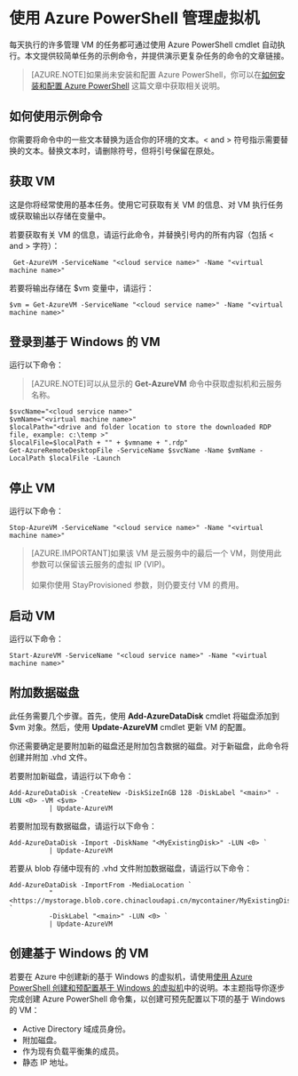 <properties
   pageTitle="使用 Azure PowerShell 管理虚拟机 | Azure"
   description="了解可用于在虚拟机管理过程中自动执行任务的命令。"
   services="virtual-machines-windows"
   documentationCenter="windows"
   authors="singhkay"
   manager="timlt"
   editor=""
   tags="azure-service-management"/>

   <tags
   ms.service="virtual-machines-windows"
   ms.date="12/07/2015"
   wacn.date="03/03/2016"/>

# 使用 Azure PowerShell 管理虚拟机

每天执行的许多管理 VM 的任务都可通过使用 Azure PowerShell cmdlet 自动执行。本文提供较简单任务的示例命令，并提供演示更复杂任务的命令的文章链接。

>[AZURE.NOTE]如果尚未安装和配置 Azure PowerShell，你可以在[如何安装和配置 Azure PowerShell](/documentation/articles/powershell-install-configure) 这篇文章中获取相关说明。

## 如何使用示例命令
你需要将命令中的一些文本替换为适合你的环境的文本。< and > 符号指示需要替换的文本。替换文本时，请删除符号，但将引号保留在原处。

## 获取 VM
这是你将经常使用的基本任务。使用它可获取有关 VM 的信息、对 VM 执行任务或获取输出以存储在变量中。

若要获取有关 VM 的信息，请运行此命令，并替换引号内的所有内容（包括 < and > 字符）：

     Get-AzureVM -ServiceName "<cloud service name>" -Name "<virtual machine name>"

若要将输出存储在 $vm 变量中，请运行：

    $vm = Get-AzureVM -ServiceName "<cloud service name>" -Name "<virtual machine name>"

## 登录到基于 Windows 的 VM

运行以下命令：

>[AZURE.NOTE]可以从显示的 **Get-AzureVM** 命令中获取虚拟机和云服务名称。
>
	$svcName="<cloud service name>"
	$vmName="<virtual machine name>"
	$localPath="<drive and folder location to store the downloaded RDP file, example: c:\temp >"
	$localFile=$localPath + "" + $vmname + ".rdp"
	Get-AzureRemoteDesktopFile -ServiceName $svcName -Name $vmName -LocalPath $localFile -Launch

## 停止 VM

运行以下命令：

    Stop-AzureVM -ServiceName "<cloud service name>" -Name "<virtual machine name>"

>[AZURE.IMPORTANT]如果该 VM 是云服务中的最后一个 VM，则使用此参数可以保留该云服务的虚拟 IP (VIP)。<br><br> 如果你使用 StayProvisioned 参数，则仍要支付 VM 的费用。

## 启动 VM

运行以下命令：

    Start-AzureVM -ServiceName "<cloud service name>" -Name "<virtual machine name>"

## 附加数据磁盘
此任务需要几个步骤。首先，使用 ****Add-AzureDataDisk**** cmdlet 将磁盘添加到 $vm 对象。然后，使用 **Update-AzureVM** cmdlet 更新 VM 的配置。

你还需要确定是要附加新的磁盘还是附加包含数据的磁盘。对于新磁盘，此命令将创建并附加 .vhd 文件。

若要附加新磁盘，请运行以下命令：

    Add-AzureDataDisk -CreateNew -DiskSizeInGB 128 -DiskLabel "<main>" -LUN <0> -VM <$vm> `
              | Update-AzureVM

若要附加现有数据磁盘，请运行以下命令：

    Add-AzureDataDisk -Import -DiskName "<MyExistingDisk>" -LUN <0> `
              | Update-AzureVM

若要从 blob 存储中现有的 .vhd 文件附加数据磁盘，请运行以下命令：

    Add-AzureDataDisk -ImportFrom -MediaLocation `
              "<https://mystorage.blob.core.chinacloudapi.cn/mycontainer/MyExistingDisk.vhd>" `
              -DiskLabel "<main>" -LUN <0> `
              | Update-AzureVM

## 创建基于 Windows 的 VM

若要在 Azure 中创建新的基于 Windows 的虚拟机，请使用[使用 Azure PowerShell 创建和预配置基于 Windows 的虚拟机](/documentation/articles/virtual-machines-windows-classic-create-powershell)中的说明。本主题指导你逐步完成创建 Azure PowerShell 命令集，以创建可预先配置以下项的基于 Windows 的 VM：

- Active Directory 域成员身份。
- 附加磁盘。
- 作为现有负载平衡集的成员。
- 静态 IP 地址。


<!---HONumber=70-->